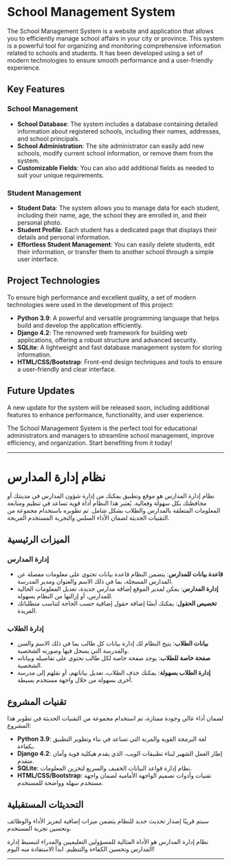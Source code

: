 # School Management System

The School Management System is a website and application that allows you to efficiently manage school affairs in your city or province. This system is a powerful tool for organizing and monitoring comprehensive information related to schools and students. It has been developed using a set of modern technologies to ensure smooth performance and a user-friendly experience.

## Key Features

### School Management
- **School Database**: The system includes a database containing detailed information about registered schools, including their names, addresses, and school principals.
- **School Administration**: The site administrator can easily add new schools, modify current school information, or remove them from the system.
- **Customizable Fields**: You can also add additional fields as needed to suit your unique requirements.

### Student Management
- **Student Data**: The system allows you to manage data for each student, including their name, age, the school they are enrolled in, and their personal photo.
- **Student Profile**: Each student has a dedicated page that displays their details and personal information.
- **Effortless Student Management**: You can easily delete students, edit their information, or transfer them to another school through a simple user interface.

## Project Technologies

To ensure high performance and excellent quality, a set of modern technologies were used in the development of this project:

- **Python 3.9**: A powerful and versatile programming language that helps build and develop the application efficiently.
- **Django 4.2**: The renowned web framework for building web applications, offering a robust structure and advanced security.
- **SQLite**: A lightweight and fast database management system for storing information.
- **HTML/CSS/Bootstrap**: Front-end design techniques and tools to ensure a user-friendly and clear interface.

## Future Updates

A new update for the system will be released soon, including additional features to enhance performance, functionality, and user experience.

The School Management System is the perfect tool for educational administrators and managers to streamline school management, improve efficiency, and organization. Start benefiting from it today!

-----
# نظام إدارة المدارس

نظام إدارة المدارس هو موقع وتطبيق يمكنك من إدارة شؤون المدارس في مدينتك أو محافظتك بكل سهولة وفعالية. يُعتبر هذا النظام أداة قوية تساعد في تنظيم ومتابعة المعلومات المتعلقة بالمدارس والطلاب بشكل شامل. تم تطويره باستخدام مجموعة من التقنيات الحديثة لضمان الأداء السلس والتجربة المستخدم المريحة.

## الميزات الرئيسية

### إدارة المدارس
- **قاعدة بيانات للمدارس**: يتضمن النظام قاعدة بيانات تحتوي على معلومات مفصلة عن المدارس المسجلة، بما في ذلك الاسم والعنوان ومدير المدرسة.
- **إدارة المدارس**: يمكن لمدير الموقع إضافة مدارس جديدة، تعديل المعلومات الحالية للمدارس، أو إزالتها من النظام بسهولة.
- **تخصيص الحقول**: يمكنك أيضًا إضافة حقول إضافية حسب الحاجة لتناسب متطلباتك الفريدة.

### إدارة الطلاب
- **بيانات الطلاب**: يتيح النظام لك إدارة بيانات كل طالب بما في ذلك الاسم والسن والمدرسة التي يسجل فيها وصورته الشخصية.
- **صفحة خاصة للطلاب**: يوجد صفحة خاصة لكل طالب تحتوي على تفاصيله وبياناته الشخصية.
- **إدارة الطلاب بسهولة**: يمكنك حذف الطلاب، تعديل بياناتهم، أو نقلهم إلى مدرسة أخرى بسهولة من خلال واجهة مستخدم بسيطة.

## تقنيات المشروع

لضمان أداء عالي وجودة ممتازة، تم استخدام مجموعة من التقنيات الحديثة في تطوير هذا المشروع:

- **Python 3.9**: لغة البرمجة القوية والمرنة التي تساعد في بناء وتطوير التطبيق بكفاءة.
- **Django 4.2**: إطار العمل الشهير لبناء تطبيقات الويب، الذي يقدم هيكلية قوية وأمان متقدم.
- **SQLite**: نظام إدارة قواعد البيانات الخفيف والسريع لتخزين المعلومات.
- **HTML/CSS/Bootstrap**: تقنيات وأدوات تصميم الواجهة الأمامية لضمان واجهة مستخدم سهلة وواضحة للمستخدم.

## التحديثات المستقبلية

سيتم قريبًا إصدار تحديث جديد للنظام يتضمن ميزات إضافية لتعزيز الأداء والوظائف وتحسين تجربة المستخدم.

نظام إدارة المدارس هو الأداة المثالية للمسؤولين التعليميين والمدراء لتبسيط إدارة المدارس وتحسين الكفاءة والتنظيم. ابدأ الاستفادة منه اليوم!

---

